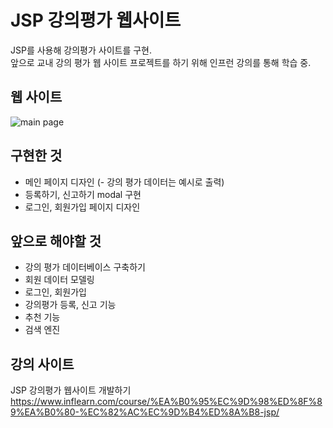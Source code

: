 # JSP 강의평가 웹사이트

JSP를 사용해 강의평가 사이트를 구현.  
앞으로 교내 강의 평가 웹 사이트 프로젝트를 하기 위해 인프런 강의를 통해 학습 중.

## 웹 사이트
![main page](https://user-images.githubusercontent.com/38181303/41955817-9d8bf344-7a1c-11e8-9315-6caca6a6bae4.png)

## 구현한 것
- 메인 페이지 디자인
  (- 강의 평가 데이터는 예시로 출력)
- 등록하기, 신고하기 modal 구현
- 로그인, 회원가입 페이지 디자인  

## 앞으로 해야할 것
- 강의 평가 데이터베이스 구축하기
- 회원 데이터 모델링
- 로그인, 회원가입
- 강의평가 등록, 신고 기능
- 추천 기능
- 검색 엔진

## 강의 사이트
JSP 강의평가 웹사이트 개발하기  
https://www.inflearn.com/course/%EA%B0%95%EC%9D%98%ED%8F%89%EA%B0%80-%EC%82%AC%EC%9D%B4%ED%8A%B8-jsp/
